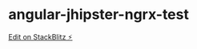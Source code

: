 # angular-jhipster-ngrx-test

[Edit on StackBlitz ⚡️](https://stackblitz.com/edit/angular-jhipster-ngrx-test)